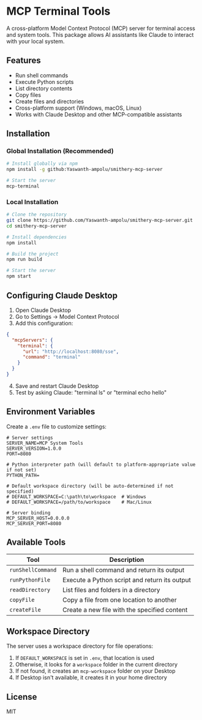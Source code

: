 # MCP Terminal Tools

A cross-platform Model Context Protocol (MCP) server for terminal access and system tools. This package allows AI assistants like Claude to interact with your local system.

## Features

- Run shell commands
- Execute Python scripts
- List directory contents
- Copy files
- Create files and directories
- Cross-platform support (Windows, macOS, Linux)
- Works with Claude Desktop and other MCP-compatible assistants

## Installation

### Global Installation (Recommended)

```bash
# Install globally via npm
npm install -g github:Yaswanth-ampolu/smithery-mcp-server

# Start the server
mcp-terminal
```

### Local Installation

```bash
# Clone the repository
git clone https://github.com/Yaswanth-ampolu/smithery-mcp-server.git
cd smithery-mcp-server

# Install dependencies
npm install

# Build the project
npm run build

# Start the server
npm start
```

## Configuring Claude Desktop

1. Open Claude Desktop
2. Go to Settings → Model Context Protocol
3. Add this configuration:

```json
{
  "mcpServers": {
    "terminal": {
      "url": "http://localhost:8080/sse",
      "command": "terminal"
    }
  }
}
```

4. Save and restart Claude Desktop
5. Test by asking Claude: "terminal ls" or "terminal echo hello"

## Environment Variables

Create a `.env` file to customize settings:

```
# Server settings
SERVER_NAME=MCP System Tools
SERVER_VERSION=1.0.0
PORT=8080

# Python interpreter path (will default to platform-appropriate value if not set)
PYTHON_PATH=

# Default workspace directory (will be auto-determined if not specified)
# DEFAULT_WORKSPACE=C:\path\to\workspace  # Windows
# DEFAULT_WORKSPACE=/path/to/workspace    # Mac/Linux

# Server binding
MCP_SERVER_HOST=0.0.0.0
MCP_SERVER_PORT=8080
```

## Available Tools

| Tool | Description |
|------|-------------|
| `runShellCommand` | Run a shell command and return its output |
| `runPythonFile` | Execute a Python script and return its output |
| `readDirectory` | List files and folders in a directory |
| `copyFile` | Copy a file from one location to another |
| `createFile` | Create a new file with the specified content |

## Workspace Directory

The server uses a workspace directory for file operations:

1. If `DEFAULT_WORKSPACE` is set in `.env`, that location is used
2. Otherwise, it looks for a `workspace` folder in the current directory
3. If not found, it creates an `mcp-workspace` folder on your Desktop
4. If Desktop isn't available, it creates it in your home directory

## License

MIT 